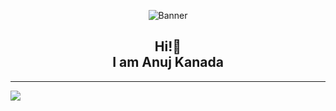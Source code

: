 <p align="center" heigth="10%">
  <img src="https://res.cloudinary.com/dzxhn37ae/image/upload/v1715425278/uuciewpx74unm2fpus66.gif" alt="Banner">
</p>

<h2 align="center">Hi!👋 <br>I am Anuj Kanada</h2>



---
[![](https://visitcount.itsvg.in/api?id=Anuj-Kanada&icon=0&color=0)](https://visitcount.itsvg.in)

